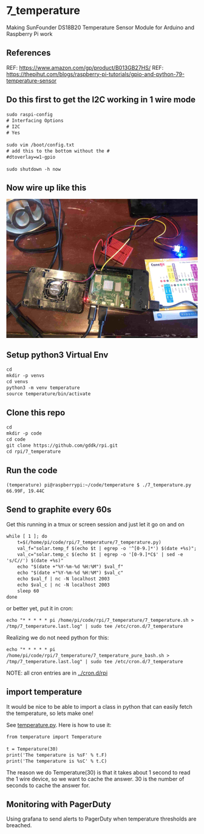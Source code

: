 # 7_temperature

Making SunFounder DS18B20 Temperature Sensor Module for Arduino and Raspberry Pi work

## References

REF: https://www.amazon.com/gp/product/B013GB27HS/
REF: https://thepihut.com/blogs/raspberry-pi-tutorials/gpio-and-python-79-temperature-sensor

## Do this first to get the I2C working in 1 wire mode

```
sudo raspi-config
# Interfacing Options
# I2C
# Yes

sudo vim /boot/config.txt 
# add this to the bottom without the #
#dtoverlay=w1-gpio

sudo shutdown -h now
```

## Now wire up like this

![SunFounder DS18B20 Wired to Rasberry Pi 4](7_temperature-compressed.jpg "SunFounder DS18B20 Wired to Rasberry Pi 4")

## Setup python3 Virtual Env

```
cd
mkdir -p venvs
cd venvs
python3 -m venv temperature
source temperature/bin/activate
```

## Clone this repo

```
cd
mkdir -p code
cd code
git clone https://github.com/gddk/rpi.git
cd rpi/7_temperature
```

## Run the code
```
(temperature) pi@raspberrypi:~/code/temperature $ ./7_temperature.py
66.99F, 19.44C
```


## Send to graphite every 60s
Get this running in a tmux or screen session and just let it go on and on
```
while [ 1 ]; do
    t=$(/home/pi/code/rpi/7_temperature/7_temperature.py)
    val_f="solar.temp_f $(echo $t | egrep -o '^[0-9.]*') $(date +%s)";
    val_c="solar.temp_c $(echo $t | egrep -o '[0-9.]*C$' | sed -e 's/C//') $(date +%s)"
    echo "$(date +"%Y-%m-%d %H:%M") $val_f"
    echo "$(date +"%Y-%m-%d %H:%M") $val_c"
    echo $val_f | nc -N localhost 2003
    echo $val_c | nc -N localhost 2003
    sleep 60
done
```

or better yet, put it in cron:
```
echo "* * * * * pi /home/pi/code/rpi/7_temperature/7_temperature.sh > /tmp/7_temperature.last.log" | sudo tee /etc/cron.d/7_temperature
```

Realizing we do not need python for this:

```
echo "* * * * * pi /home/pi/code/rpi/7_temperature/7_temperature_pure_bash.sh > /tmp/7_temperature.last.log" | sudo tee /etc/cron.d/7_temperature
```

NOTE: all cron entries are in [../cron.d/rpi](../cron.d/rpi)

## import temperature

It would be nice to be able to import a class in python that can easily fetch the temperature, so lets make one!

See [temperature.py](temperature.py). Here is how to use it:

```
from temperature import Temperature

t = Temperature(30)
print('The temperature is %sF' % t.F)
print('The temperature is %sC' % t.C)
```

The reason we do Temperature(30) is that it takes about 1 second to read the 1 wire device, so we want to cache the answer.
30 is the number of seconds to cache the answer for.


## Monitoring with PagerDuty

Using grafana to send alerts to PagerDuty when temperature thresholds are breached.

